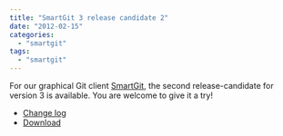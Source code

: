 ```yaml
---
title: "SmartGit 3 release candidate 2"
date: "2012-02-15"
categories: 
  - "smartgit"
tags: 
  - "smartgit"
---
```


For our graphical Git client [SmartGit](http://www.syntevo.com/smartgit/), the second release-candidate for version 3 is available. You are welcome to give it a try!

- [Change log](http://www.syntevo.com/smartgit/changelog-eap.txt)
- [Download](http://www.syntevo.com/smartgit/early-access.html)
[](http://www.syntevo.com/smartgit/early-access.html)
